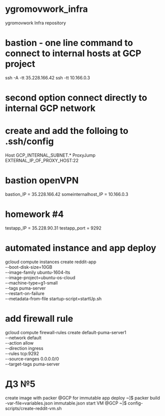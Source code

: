 # ygromovwork_infra
ygromovwork Infra repository

# bastion - one line command to connect to internal hosts at GCP project
ssh -A -tt 35.228.166.42 ssh -tt 10.166.0.3

# second option connect directly to internal GCP network
# create and add the folloing to .ssh/config
Host GCP_INTERNAL_SUBNET.*
  ProxyJump EXTERNAL_IP_OF_PROXY_HOST:22

# bastion openVPN
bastion_IP = 35.228.166.42
someinternalhost_IP = 10.166.0.3

# homework #4
testapp_IP = 35.228.90.31
testapp_port = 9292

# automated instance and app deploy
gcloud compute instances create reddit-app \
--boot-disk-size=10GB  \
--image-family ubuntu-1604-lts \
--image-project=ubuntu-os-cloud \
--machine-type=g1-small \
--tags puma-server \
--restart-on-failure \
--metadata-from-file startup-script=startUp.sh

# add firewall rule
gcloud compute firewall-rules create default-puma-server1 \
    --network default \
    --action allow \
    --direction ingress \
    --rules tcp:9292 \
    --source-ranges 0.0.0.0/0 \
    --target-tags puma-server

# ДЗ №5
create image with packer @GCP for immutable app deploy
~]$ packer build -var-file=variables.json immutable.json
start VM @GCP
~]$ config-scripts/create-reddit-vm.sh
